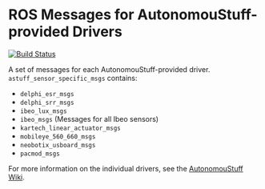 # ROS Messages for AutonomouStuff-provided Drivers #

[![Build Status](https://travis-ci.org/astuff/astuff_sensor_specific_msgs.svg?branch=master)](https://travis-ci.org/astuff/astuff_sensor_specific_msgs)

A set of messages for each AutonomouStuff-provided driver. `astuff_sensor_specific_msgs` contains:

- `delphi_esr_msgs`
- `delphi_srr_msgs`
- `ibeo_lux_msgs`
- `ibeo_msgs` (Messages for all Ibeo sensors)
- `kartech_linear_actuator_msgs`
- `mobileye_560_660_msgs`
- `neobotix_usboard_msgs`
- `pacmod_msgs`

For more information on the individual drivers, see the [AutonomouStuff Wiki](https://autonomoustuff.atlassian.net/wiki/spaces/RW/pages/17478581/Supported+Devices).
